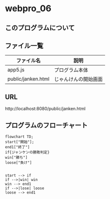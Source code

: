# webpro_06

## このプログラムについて


## ファイル一覧


ファイル名 | 説明
-|-
app5.js | プログラム本体
public/janken.html | じゃんけんの開始画面

## URL
http://localhost:8080/public/janken.html


## プログラムのフローチャート

```mermaid
flowchart TD;
start["開始"];
end1["終了"]
if{ジャンケンの勝敗判定}
win["勝ち"]
loose["負け"]


start --> if
if -->|win| win
win --> end1
if -->|lose| loose
loose --> end1
```